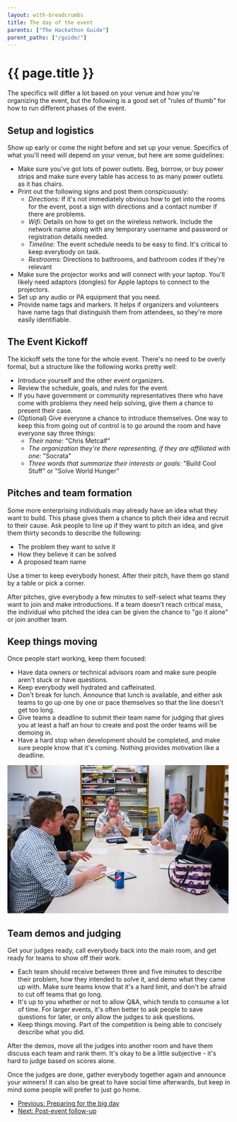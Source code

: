 ```yaml
---
layout: with-breadcrumbs
title: The day of the event
parents: ["The Hackathon Guide"]
parent_paths: ["/guide/"]
---
```


# {{ page.title }}

The specifics will differ a lot based on your venue and how you're organizing the event, but the following is a good set of "rules of thumb" for how to run different phases of the event.

## Setup and logistics

Show up early or come the night before and set up your venue. Specifics of what you'll need will depend on your venue, but here are some guidelines:

* Make sure you've got lots of power outlets. Beg, borrow, or buy power strips and make sure every table has access to as many power outlets as it has chairs.
* Print out the following signs and post them conspicuously:
  * _Directions:_ If it's not immediately obvious how to get into the rooms for the event, post a sign with directions and a contact number if there are problems.
  * _Wifi:_ Details on how to get on the wireless network. Include the network name along with any temporary username and password or registration details needed.
  * _Timeline:_ The event schedule needs to be easy to find. It's critical to keep everybody on task.
  * _Restrooms:_ Directions to bathrooms, and bathroom codes if they're relevant
* Make sure the projector works and will connect with your laptop. You'll likely need adaptors (dongles) for Apple laptops to connect to the projectors.
* Set up any audio or PA equipment that you need.
* Provide name tags and markers. It helps if organizers and volunteers have name tags that distinguish them from attendees, so they're more easily identifiable.

## The Event Kickoff

The kickoff sets the tone for the whole event. There's no need to be overly formal, but a structure like the following works pretty well:

* Introduce yourself and the other event organizers.
* Review the schedule, goals, and rules for the event.
* If you have government or community representatives there who have come with problems they need help solving, give them a chance to present their case.
* (Optional) Give everyone a chance to introduce themselves. One way to keep this from going out of control is to go around the room and have everyone say three things:
  * _Their name:_ "Chris Metcalf"
  * _The organization they're there representing, if they are affiliated with one:_ "Socrata"
  * _Three words that summarize their interests or goals:_ "Build Cool Stuff" or "Solve World Hunger"

## Pitches and team formation

Some more enterprising individuals may already have an idea what they want to build. This phase gives them a chance to pitch their idea and recruit to their cause. Ask people to line up if they want to pitch an idea, and give them thirty seconds to describe the following:

* The problem they want to solve it
* How they believe it can be solved
* A proposed team name

Use a timer to keep everybody honest. After their pitch, have them go stand by a table or pick a corner.

After pitches, give everybody a few minutes to self-select what teams they want to join and make introductions. If a team doesn't reach critical mass, the individual who pitched the idea can be given the chance to "go it alone" or join another team.

## Keep things moving

Once people start working, keep them focused:

* Have data owners or technical advisors roam and make sure people aren't stuck or have questions.
* Keep everybody well hydrated and caffeinated. 
* Don't break for lunch. Announce that lunch is available, and either ask teams to go up one by one or pace themselves so that the line doesn't get too long.
* Give teams a deadline to submit their team name for judging that gives you at least a half an hour to create and post the order teams will be demoing in.
* Have a hard stop when development should be completed, and make sure people know that it's coming. Nothing provides motivation like a deadline.

<img src="/img/judges.jpg" alt="Judges at #acApps2012" caption="Judges at #acApps2012" class="pull-right"/>

## Team demos and judging

Get your judges ready, call everybody back into the main room, and get ready for teams to show off their work.

* Each team should receive between three and five minutes to describe their problem, how they intended to solve it, and demo what they came up with. Make sure teams know that it's a hard limit, and don't be afraid to cut off teams that go long.
* It's up to you whether or not to allow Q&A, which tends to consume a lot of time. For larger events, it's often better to ask people to save questions for later, or only allow the judges to ask questions.
* Keep things moving. Part of the competition is being able to concisely describe what you did.

After the demos, move all the judges into another room and have them discuss each team and rank them. It's okay to be a little subjective - it's hard to judge based on scores alone.

Once the judges are done, gather everybody together again and announce your winners! It can also be great to have social time afterwards, but keep in mind some people will prefer to just go home.

<ul class="pager">
  <li><a href="/guide/preparation.html">Previous: Preparing for the big day</a></li>
  <li><a href="/guide/post-event.html">Next: Post-event follow-up</a></li>
</ul>
